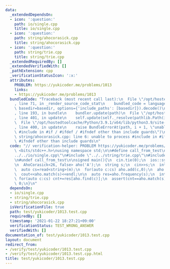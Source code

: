```yaml
---
data:
  _extendedDependsOn:
  - icon: ':question:'
    path: io/single.cpp
    title: io/single.cpp
  - icon: ':question:'
    path: string/ahocorasick.cpp
    title: string/ahocorasick.cpp
  - icon: ':question:'
    path: string/trie.cpp
    title: string/trie.cpp
  _extendedRequiredBy: []
  _extendedVerifiedWith: []
  _pathExtension: cpp
  _verificationStatusIcon: ':x:'
  attributes:
    PROBLEM: https://yukicoder.me/problems/1013
    links:
    - https://yukicoder.me/problems/1013
  bundledCode: "Traceback (most recent call last):\n  File \"/opt/hostedtoolcache/Python/3.9.1/x64/lib/python3.9/site-packages/onlinejudge_verify/documentation/build.py\"\
    , line 71, in _render_source_code_stat\n    bundled_code = language.bundle(stat.path,\
    \ basedir=basedir, options={'include_paths': [basedir]}).decode()\n  File \"/opt/hostedtoolcache/Python/3.9.1/x64/lib/python3.9/site-packages/onlinejudge_verify/languages/cplusplus.py\"\
    , line 193, in bundle\n    bundler.update(path)\n  File \"/opt/hostedtoolcache/Python/3.9.1/x64/lib/python3.9/site-packages/onlinejudge_verify/languages/cplusplus_bundle.py\"\
    , line 401, in update\n    self.update(self._resolve(pathlib.Path(included), included_from=path))\n\
    \  File \"/opt/hostedtoolcache/Python/3.9.1/x64/lib/python3.9/site-packages/onlinejudge_verify/languages/cplusplus_bundle.py\"\
    , line 400, in update\n    raise BundleErrorAt(path, i + 1, \"unable to process\
    \ #include in #if / #ifdef / #ifndef other than include guards\")\nonlinejudge_verify.languages.cplusplus_bundle.BundleErrorAt:\
    \ string/ahocorasick.cpp: line 6: unable to process #include in #if / #ifdef /\
    \ #ifndef other than include guards\n"
  code: "// verification-helper: PROBLEM https://yukicoder.me/problems/1013\n\n#include\
    \ <bits/stdc++.h>\nusing namespace std;\n\n#define call_from_test\n#include \"\
    ../../io/single.cpp\"\n#include \"../../string/trie.cpp\"\n#include \"../../string/ahocorasick.cpp\"\
    \n#undef call_from_test\n\nsigned main(){\n  cin.tie(0);\n  ios::sync_with_stdio(0);\n\
    \n  AhoCorasick<26, false> aho('A');\n  string s;\n  cin>>s;\n  int m;\n  cin>>m;\n\
    \  auto cs=read<string>(m);\n  for(auto c:cs) aho.add(c,0);\n  aho.build();\n\
    \  cout<<aho.match(s)<<endl;\n\n  auto res=aho.frequency(s);\n  int cnt=0;\n \
    \ for(auto c:cs) cnt+=res[aho.find(c)];\n  assert(cnt==aho.match(s));\n  return\
    \ 0;\n}\n"
  dependsOn:
  - io/single.cpp
  - string/trie.cpp
  - string/ahocorasick.cpp
  isVerificationFile: true
  path: test/yukicoder/1013.test.cpp
  requiredBy: []
  timestamp: '2021-01-22 18:27:21+09:00'
  verificationStatus: TEST_WRONG_ANSWER
  verifiedWith: []
documentation_of: test/yukicoder/1013.test.cpp
layout: document
redirect_from:
- /verify/test/yukicoder/1013.test.cpp
- /verify/test/yukicoder/1013.test.cpp.html
title: test/yukicoder/1013.test.cpp
---
```

